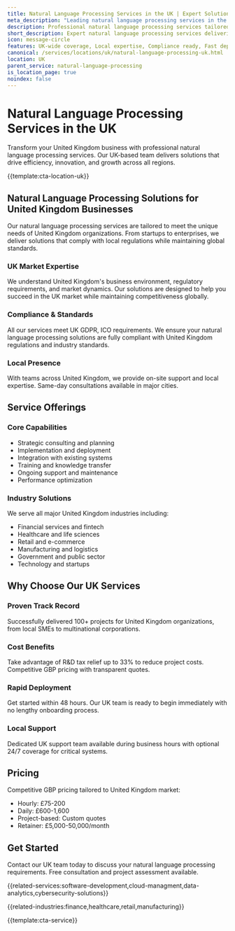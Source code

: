 ```yaml
---
title: Natural Language Processing Services in the UK | Expert Solutions
meta_description: "Leading natural language processing services in the UK. Expert teams, proven results, R&D tax relief up to 33%. Get started today."
description: Professional natural language processing services tailored for United Kingdom businesses
short_description: Expert natural language processing services delivering solutions across United Kingdom.
icon: message-circle
features: UK-wide coverage, Local expertise, Compliance ready, Fast deployment, Cost-effective, Proven results
canonical: /services/locations/uk/natural-language-processing-uk.html
location: UK
parent_service: natural-language-processing
is_location_page: true
noindex: false
---
```


# Natural Language Processing Services in the UK

Transform your United Kingdom business with professional natural language processing services. Our UK-based team delivers solutions that drive efficiency, innovation, and growth across all regions.

{{template:cta-location-uk}}

## Natural Language Processing Solutions for United Kingdom Businesses

Our natural language processing services are tailored to meet the unique needs of United Kingdom organizations. From startups to enterprises, we deliver solutions that comply with local regulations while maintaining global standards.

### UK Market Expertise

We understand United Kingdom's business environment, regulatory requirements, and market dynamics. Our solutions are designed to help you succeed in the UK market while maintaining competitiveness globally.

### Compliance & Standards

All our services meet UK GDPR, ICO requirements. We ensure your natural language processing solutions are fully compliant with United Kingdom regulations and industry standards.

### Local Presence

With teams across United Kingdom, we provide on-site support and local expertise. Same-day consultations available in major cities.

## Service Offerings

### Core Capabilities
- Strategic consulting and planning
- Implementation and deployment
- Integration with existing systems
- Training and knowledge transfer
- Ongoing support and maintenance
- Performance optimization

### Industry Solutions
We serve all major United Kingdom industries including:
- Financial services and fintech
- Healthcare and life sciences
- Retail and e-commerce
- Manufacturing and logistics
- Government and public sector
- Technology and startups

## Why Choose Our UK Services

### Proven Track Record
Successfully delivered 100+ projects for United Kingdom organizations, from local SMEs to multinational corporations.

### Cost Benefits
Take advantage of R&D tax relief up to 33% to reduce project costs. Competitive GBP pricing with transparent quotes.

### Rapid Deployment
Get started within 48 hours. Our UK team is ready to begin immediately with no lengthy onboarding process.

### Local Support
Dedicated UK support team available during business hours with optional 24/7 coverage for critical systems.

## Pricing

Competitive GBP pricing tailored to United Kingdom market:
- Hourly: £75-200
- Daily: £600-1,600
- Project-based: Custom quotes
- Retainer: £5,000-50,000/month

## Get Started

Contact our UK team today to discuss your natural language processing requirements. Free consultation and project assessment available.

{{related-services:software-development,cloud-managment,data-analytics,cybersecurity-solutions}}

{{related-industries:finance,healthcare,retail,manufacturing}}

{{template:cta-service}}
